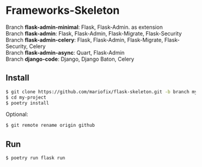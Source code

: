 # Frameworks-Skeleton  
Branch **flask-admin-minimal**: Flask, Flask-Admin. as extension  
Branch **flask-admin**: Flask, Flask-Admin, Flask-Migrate, Flask-Security  
Branch **flask-admin-celery**: Flask, Flask-Admin, Flask-Migrate, Flask-Security, Celery  
Branch **flask-admin-async**: Quart, Flask-Admin  
Branch **django-code**: Django, Django Baton, Celery  

  
## Install
```bash
$ git clone https://github.com/mariofix/flask-skeleton.git -b branch my-project  
$ cd my-project  
$ poetry install  
```  
Optional:
```bash
$ git remote rename origin github
```

## Run
```bash
$ poetry run flask run
```